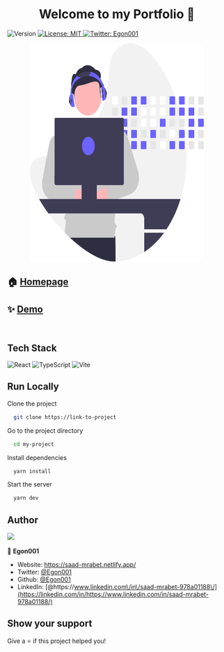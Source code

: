 <h1 align="center">Welcome to my Portfolio 👋</h1>
<p>
  <img alt="Version" src="https://img.shields.io/badge/version-1.0.0-blue.svg?cacheSeconds=2592000" />
  <a href="#" target="_blank">
    <img alt="License: MIT" src="https://img.shields.io/badge/License-MIT-yellow.svg" />
  </a>
  <a href="https://twitter.com/Egon001" target="_blank">
    <img alt="Twitter: Egon001" src="https://img.shields.io/twitter/follow/Egon001.svg?style=social" />
  </a>
</p>

<div align="center">
  <img src="src/assets/developer_activity.svg" width="400" height="500" >
</div>

## 🏠 [Homepage](https://saad-mrabet.netlify.app/)

## ✨ [Demo](https://saad-mrabet.netlify.app/)

<br>

## Tech Stack

![React](https://img.shields.io/badge/react-%2320232a.svg?style=for-the-badge&logo=react&logoColor=%2361DAFB) ![TypeScript](https://img.shields.io/badge/typescript-%23007ACC.svg?style=for-the-badge&logo=typescript&logoColor=white)
![Vite](https://img.shields.io/badge/vite-%23646CFF.svg?style=for-the-badge&logo=vite&logoColor=white)

## Run Locally

Clone the project

```bash
  git clone https://link-to-project
```

Go to the project directory

```bash
  cd my-project
```

Install dependencies

```bash
  yarn install
```

Start the server

```bash
  yarn dev
```

## Author

<a href = "https://github.com/Tanu-N-Prabhu/Python/graphs/contributors">
  <img src = "https://contrib.rocks/image?repo=Egon001/mario-with-js"/>
</a>

<br>

👤 **Egon001**

- Website: https://saad-mrabet.netlify.app/
- Twitter: [@Egon001](https://twitter.com/Egon001)
- Github: [@Egon001](https://github.com/Egon001)
- LinkedIn: [@https:\/\/www.linkedin.com\/in\/saad-mrabet-978a01188\/](https://linkedin.com/in/https://www.linkedin.com/in/saad-mrabet-978a01188/)

## Show your support

Give a ⭐️ if this project helped you!
